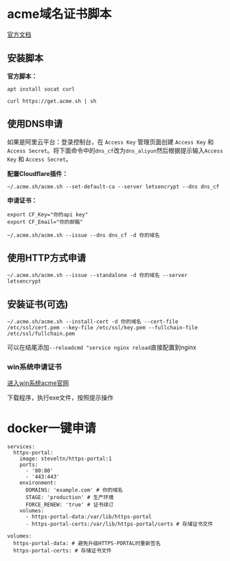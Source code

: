 # acme域名证书脚本

[官方文档](https://github.com/acmesh-official/acme.sh/wiki/%E8%AF%B4%E6%98%8E)

## 安装脚本
 **官方脚本：** 
```
apt install socat curl
```
```
curl https://get.acme.sh | sh
```



## 使用DNS申请

如果是阿里云平台：登录控制台，在 `Access Key` 管理页面创建 `Access Key` 和 `Access Secret`。将下面命令中的`dns_cf`改为`dns_aliyun`然后根据提示输入`Access Key` 和 `Access Secret`。

 **配置Cloudflare插件：** 
```
~/.acme.sh/acme.sh --set-default-ca --server letsencrypt --dns dns_cf
```

 **申请证书：**
```
export CF_Key="你的api key"
export CF_Email="你的邮箱"
```
```
~/.acme.sh/acme.sh --issue --dns dns_cf -d 你的域名
```



## 使用HTTP方式申请
```
~/.acme.sh/acme.sh --issue --standalone -d 你的域名 --server letsencrypt
```

## 安装证书(可选)
```
~/.acme.sh/acme.sh --install-cert -d 你的域名 --cert-file /etc/ssl/cert.pem --key-file /etc/ssl/key.pem --fullchain-file /etc/ssl/fullchain.pem
```
可以在结尾添加`--reloadcmd "service nginx reload`直接配置到nginx


### win系统申请证书

[进入win系统acme官网](https://www.win-acme.com/)

下载程序，执行exe文件，按照提示操作


# docker一键申请

```
services:
  https-portal:
    image: steveltn/https-portal:1
    ports:
      - '80:80'
      - '443:443'
    environment:
      DOMAINS: 'example.com' # 你的域名
      STAGE: 'production' # 生产环境
      FORCE_RENEW: 'true' # 证书续订
    volumes:
      - https-portal-data:/var/lib/https-portal
      - https-portal-certs:/var/lib/https-portal/certs # 存储证书文件

volumes:
  https-portal-data: # 避免升级HTTPS-PORTAL时重新签名
  https-portal-certs: # 存储证书文件
```
